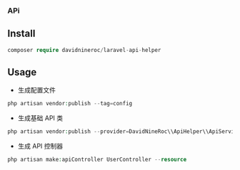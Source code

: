 ### APi

## Install
```php
composer require davidnineroc/laravel-api-helper
```
## Usage
* 生成配置文件
```php
php artisan vendor:publish --tag=config
```
* 生成基础 API 类
```php
php artisan vendor:publish --provider=DavidNineRoc\\ApiHelper\\ApiServiceProvider
```
* 生成 API 控制器
```php
php artisan make:apiController UserController --resource
```